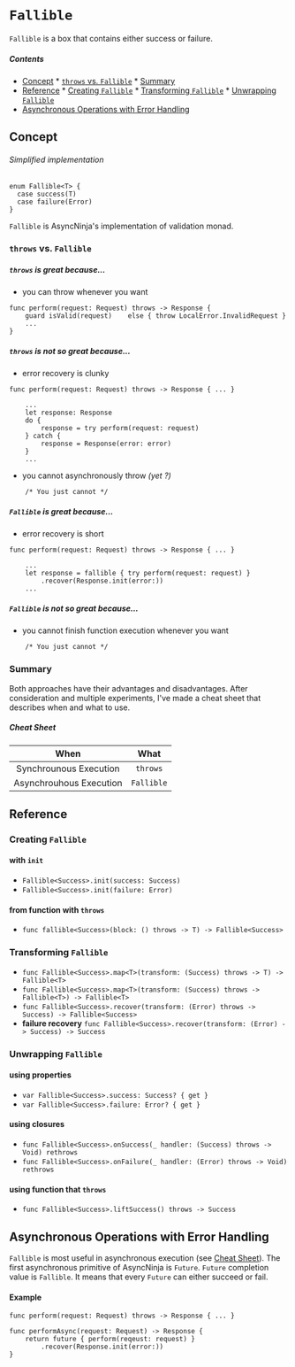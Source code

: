 # `Fallible`

`Fallible` is a box that contains either success or failure.

##### Contents
*    [Concept](#concept)
    *    [`throws` vs. `Fallible`](#throws-vs-fallible)
    *     [Summary](#summary)
*    [Reference](#reference)
    *    [Creating `Fallible`](#creating-fallible)
    *     [Transforming `Fallible`](#transforming-fallible)
    *  [Unwrapping `Fallible`](#unwrapping-fallible)
*    [Asynchronous Operations with Error Handling](#asynchronous-operations-with-error-handling)

## Concept

###### Simplified implementation
```
enum Fallible<T> {
  case success(T)
  case failure(Error)
} 
``` 

`Fallible` is AsyncNinja's implementation of validation monad.
###  `throws` vs. `Fallible`

##### `throws` is great because...

*    you can throw whenever you want

```
func perform(request: Request) throws -> Response {
    guard isValid(request)    else { throw LocalError.InvalidRequest }
    ...
}
```

##### `throws` is not so great because...

*    error recovery is clunky

```
func perform(request: Request) throws -> Response { ... }

    ...
    let response: Response
    do {
        response = try perform(request: request)
    } catch {
        response = Response(error: error)
    }
    ...
```

*    you cannot asynchronously throw *(yet ?)*

```
    /* You just cannot */
```


##### `Fallible` is great because...

*    error recovery is short

```
func perform(request: Request) throws -> Response { ... }

    ...
    let response = fallible { try perform(request: request) }
        .recover(Response.init(error:))
    ...
```

##### `Fallible` is not so great because...
*    you cannot finish function execution whenever you want

```
    /* You just cannot */
```
### Summary
Both approaches have their advantages and disadvantages. After consideration and multiple experiments, I've made a cheat sheet that describes when and what to use.

##### Cheat Sheet
|When|What|
|:--:|:--:|
|Synchrounous Execution|`throws`|
|Asynchrouhous Execution|`Fallible`|

## Reference

### Creating `Fallible`

#### with `init`
*    `Fallible<Success>.init(success: Success)`
*    `Fallible<Success>.init(failure: Error)`

#### from function with `throws`
*    `func fallible<Success>(block: () throws -> T) -> Fallible<Success>`

### Transforming `Fallible`

*    `func Fallible<Success>.map<T>(transform: (Success) throws -> T) -> Fallible<T>`
*    `func Fallible<Success>.map<T>(transform: (Success) throws -> Fallible<T>) -> Fallible<T>`
*    `func Fallible<Success>.recover(transform: (Error) throws -> Success) -> Fallible<Success>`
*    **failure recovery**
    `func Fallible<Success>.recover(transform: (Error) -> Success) -> Success`
    
### Unwrapping `Fallible`    

#### using properties
*    `var Fallible<Success>.success: Success? { get }`
*    `var Fallible<Success>.failure: Error? { get }`

#### using closures
*    `func Fallible<Success>.onSuccess(_ handler: (Success) throws -> Void) rethrows`
*    `func Fallible<Success>.onFailure(_ handler: (Error) throws -> Void) rethrows`

#### using function that `throws`

*    `func Fallible<Success>.liftSuccess() throws -> Success`

## Asynchronous Operations with Error Handling
`Fallible` is most useful in asynchronous execution (see [Cheat Sheet](#cheat-sheet)). The first asynchronous primitive of AsyncNinja is `Future`. `Future` completion value is `Fallible`. It means that every `Future` can either succeed or fail.

#### Example

```
func perform(request: Request) throws -> Response { ... }

func performAsync(request: Request) -> Response {
    return future { perform(reqeust: request) }
        .recover(Response.init(error:))
}

```
